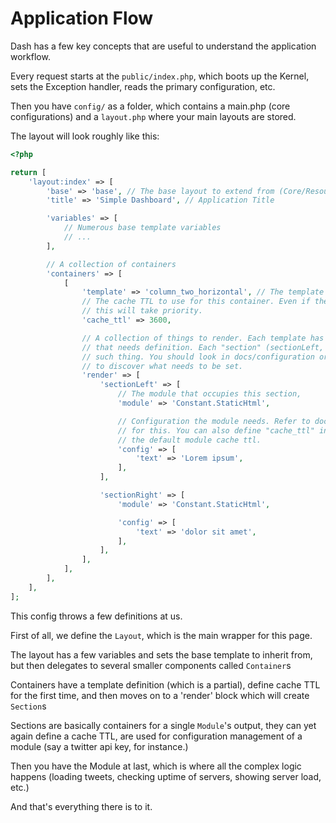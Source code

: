 # Application Flow

Dash has a few key concepts that are useful to understand the application
workflow.

Every request starts at the `public/index.php`, which boots up the Kernel,
sets the Exception handler, reads the primary configuration, etc.

Then you have `config/` as a folder, which contains a main.php (core configurations)
and a `layout.php` where your main layouts are stored.

The layout will look roughly like this:

```php
<?php

return [
    'layout:index' => [
        'base' => 'base', // The base layout to extend from (Core/Resources/view/layout)
        'title' => 'Simple Dashboard', // Application Title

        'variables' => [
            // Numerous base template variables
            // ...
        ],

        // A collection of containers
        'containers' => [
            [
                'template' => 'column_two_horizontal', // The template (Core/Resources/view/templates) to use
                // The cache TTL to use for this container. Even if the inner modules cache for less time
                // this will take priority.
                'cache_ttl' => 3600,

                // A collection of things to render. Each template has a few variables
                // that needs definition. Each "section" (sectionLeft, sectionRight) is one
                // such thing. You should look in docs/configuration or the template itself
                // to discover what needs to be set.
                'render' => [
                    'sectionLeft' => [
                        // The module that occupies this section,
                        'module' => 'Constant.StaticHtml',

                        // Configuration the module needs. Refer to docs/configuration
                        // for this. You can also define "cache_ttl" in here to override
                        // the default module cache ttl.
                        'config' => [
                            'text' => 'Lorem ipsum',
                        ],
                    ],

                    'sectionRight' => [
                        'module' => 'Constant.StaticHtml',

                        'config' => [
                            'text' => 'dolor sit amet',
                        ],
                    ],
                ],
            ],
        ],
    ],
];
```

This config throws a few definitions at us.

First of all, we define the `Layout`, which is the main wrapper for this page.

The layout has a few variables and sets the base template to inherit from, but then
delegates to several smaller components called `Container`s

Containers have a template definition (which is a partial), define cache TTL for the
first time, and then moves on to a 'render' block which will create `Section`s

Sections are basically containers for a single `Module`'s output, they can yet again
define a cache TTL, are used for configuration management of a module (say a twitter
api key, for instance.)

Then you have the Module at last, which is where all the complex logic happens (loading
tweets, checking uptime of servers, showing server load, etc.)

And that's everything there is to it.
